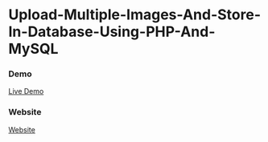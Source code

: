 # Upload-Multiple-Images-And-Store-In-Database-Using-PHP-And-MySQL

### Demo

<a href="https://youtu.be/k4ooGuIyYxo" rel="nofollow"> Live Demo </a>

### Website
<a href="https://codeat21.com/upload-multiple-images-and-store-in-database-using-php-and-mysql/" rel="nofollow"> Website </a>
